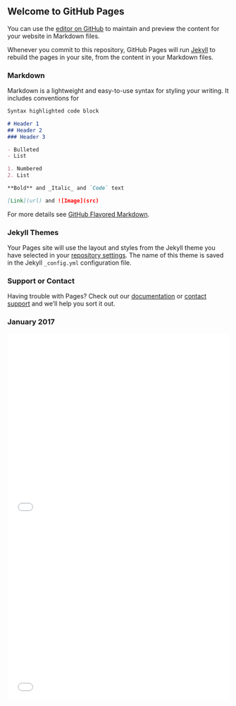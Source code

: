 ## Welcome to GitHub Pages

You can use the [editor on GitHub](https://github.com/prxncess/eyrie/edit/master/index.md) to maintain and preview the content for your website in Markdown files.

Whenever you commit to this repository, GitHub Pages will run [Jekyll](https://jekyllrb.com/) to rebuild the pages in your site, from the content in your Markdown files.

### Markdown

Markdown is a lightweight and easy-to-use syntax for styling your writing. It includes conventions for

```markdown
Syntax highlighted code block

# Header 1
## Header 2
### Header 3

- Bulleted
- List

1. Numbered
2. List

**Bold** and _Italic_ and `Code` text

[Link](url) and ![Image](src)
```

For more details see [GitHub Flavored Markdown](https://guides.github.com/features/mastering-markdown/).

### Jekyll Themes

Your Pages site will use the layout and styles from the Jekyll theme you have selected in your [repository settings](https://github.com/prxncess/eyrie/settings). The name of this theme is saved in the Jekyll `_config.yml` configuration file.

### Support or Contact

Having trouble with Pages? Check out our [documentation](https://help.github.com/categories/github-pages-basics/) or [contact support](https://github.com/contact) and we’ll help you sort it out.


### January 2017
<iframe id="datawrapper-chart-YzeJK" src="//datawrapper.dwcdn.net/YzeJK/3/" frameborder="0" allowtransparency="true" allowfullscreen="allowfullscreen" webkitallowfullscreen="webkitallowfullscreen" mozallowfullscreen="mozallowfullscreen" oallowfullscreen="oallowfullscreen" msallowfullscreen="msallowfullscreen" width="100%" height="425"></iframe><script type="text/javascript">if("undefined"==typeof window.datawrapper)window.datawrapper={};window.datawrapper["YzeJK"]={},window.datawrapper["YzeJK"].embedDeltas={"100":508,"200":439,"300":439,"400":425,"500":425,"600":425,"700":425,"800":425,"900":425,"1000":425},window.datawrapper["YzeJK"].iframe=document.getElementById("datawrapper-chart-YzeJK"),window.datawrapper["YzeJK"].iframe.style.height=window.datawrapper["YzeJK"].embedDeltas[Math.min(1e3,Math.max(100*Math.floor(window.datawrapper["YzeJK"].iframe.offsetWidth/100),100))]+"px",window.addEventListener("message",function(a){if("undefined"!=typeof a.data["datawrapper-height"])for(var b in a.data["datawrapper-height"])if("YzeJK"==b)window.datawrapper["YzeJK"].iframe.style.height=a.data["datawrapper-height"][b]+"px"});</script>


<iframe id="datawrapper-chart-7l6OR" src="//datawrapper.dwcdn.net/7l6OR/1/" frameborder="0" allowtransparency="true" allowfullscreen="allowfullscreen" webkitallowfullscreen="webkitallowfullscreen" mozallowfullscreen="mozallowfullscreen" oallowfullscreen="oallowfullscreen" msallowfullscreen="msallowfullscreen" width="100%" height="409"></iframe><script type="text/javascript">if("undefined"==typeof window.datawrapper)window.datawrapper={};window.datawrapper["7l6OR"]={},window.datawrapper["7l6OR"].embedDeltas={"100":436,"200":409,"300":409,"400":409,"500":409,"600":409,"700":409,"800":409,"900":409,"1000":409},window.datawrapper["7l6OR"].iframe=document.getElementById("datawrapper-chart-7l6OR"),window.datawrapper["7l6OR"].iframe.style.height=window.datawrapper["7l6OR"].embedDeltas[Math.min(1e3,Math.max(100*Math.floor(window.datawrapper["7l6OR"].iframe.offsetWidth/100),100))]+"px",window.addEventListener("message",function(a){if("undefined"!=typeof a.data["datawrapper-height"])for(var b in a.data["datawrapper-height"])if("7l6OR"==b)window.datawrapper["7l6OR"].iframe.style.height=a.data["datawrapper-height"][b]+"px"});</script>
